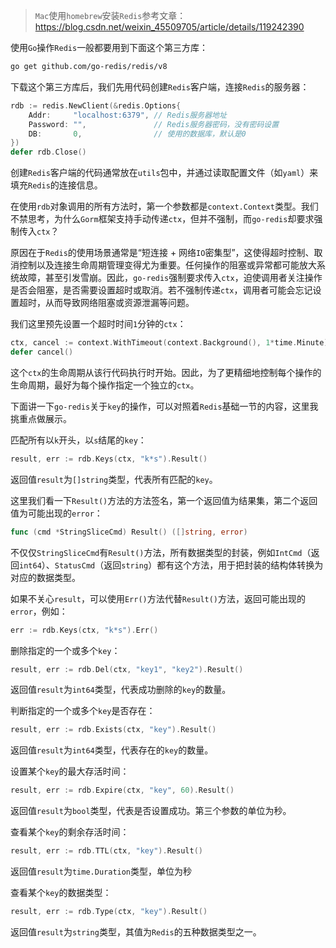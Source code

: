 > `Mac`使用`homebrew`安装`Redis`参考文章：https://blog.csdn.net/weixin_45509705/article/details/119242390

使用`Go`操作`Redis`一般都要用到下面这个第三方库：

```sh
go get github.com/go-redis/redis/v8
```

下载这个第三方库后，我们先用代码创建`Redis`客户端，连接`Redis`的服务器：

```go
rdb := redis.NewClient(&redis.Options{
    Addr:     "localhost:6379", // Redis服务器地址
    Password: "",               // Redis服务器密码，没有密码设置
    DB:       0,                // 使用的数据库，默认是0
})
defer rdb.Close()
```

创建`Redis`客户端的代码通常放在`utils`包中，并通过读取配置文件（如`yaml`）来填充`Redis`的连接信息。

在使用`rdb`对象调用的所有方法时，第一个参数都是`context.Context`类型。我们不禁思考，为什么`Gorm`框架支持手动传递`ctx`，但并不强制，而`go-redis`却要求强制传入`ctx`？

原因在于`Redis`的使用场景通常是“短连接 + 网络`IO`密集型”，这使得超时控制、取消控制以及连接生命周期管理变得尤为重要。任何操作的阻塞或异常都可能放大系统故障，甚至引发雪崩。因此，`go-redis`强制要求传入`ctx`，迫使调用者关注操作是否会阻塞，是否需要设置超时或取消。若不强制传递`ctx`，调用者可能会忘记设置超时，从而导致网络阻塞或资源泄漏等问题。

我们这里预先设置一个超时时间`1`分钟的`ctx`：

```go
ctx, cancel := context.WithTimeout(context.Background(), 1*time.Minute)
defer cancel()
```

这个`ctx`的生命周期从该行代码执行时开始。因此，为了更精细地控制每个操作的生命周期，最好为每个操作指定一个独立的`ctx`。

下面讲一下`go-redis`关于`key`的操作，可以对照着`Redis`基础一节的内容，这里我挑重点做展示。

匹配所有以`k`开头，以`s`结尾的`key`：

```go
result, err := rdb.Keys(ctx, "k*s").Result()
```

返回值`result`为`[]string`类型，代表所有匹配的`key`。

这里我们看一下`Result()`方法的方法签名，第一个返回值为结果集，第二个返回值为可能出现的`error`：

```go
func (cmd *StringSliceCmd) Result() ([]string, error)
```

不仅仅`StringSliceCmd`有`Result()`方法，所有数据类型的封装，例如`IntCmd`（返回`int64`）、`StatusCmd`（返回`string`）都有这个方法，用于把封装的结构体转换为对应的数据类型。

如果不关心`result`，可以使用`Err()`方法代替`Result()`方法，返回可能出现的`error`，例如：

```go
err := rdb.Keys(ctx, "k*s").Err()
```

删除指定的一个或多个`key`：

```go
result, err := rdb.Del(ctx, "key1", "key2").Result()
```

返回值`result`为`int64`类型，代表成功删除的`key`的数量。

判断指定的一个或多个`key`是否存在：

```go
result, err := rdb.Exists(ctx, "key").Result()
```

返回值`result`为`int64`类型，代表存在的`key`的数量。

设置某个`key`的最大存活时间：

```go
result, err := rdb.Expire(ctx, "key", 60).Result()
```

返回值`result`为`bool`类型，代表是否设置成功。第三个参数的单位为秒。

查看某个`key`的剩余存活时间：

```go
result, err := rdb.TTL(ctx, "key").Result()
```

返回值`result`为`time.Duration`类型，单位为秒

查看某个`key`的数据类型：

```go
result, err := rdb.Type(ctx, "key").Result()
```

返回值`result`为`string`类型，其值为`Redis`的五种数据类型之一。

